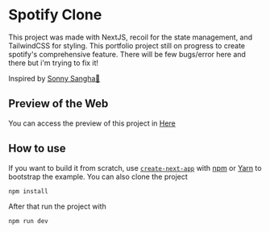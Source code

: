 # Spotify Clone

This project was made with NextJS, recoil for the state management, and TailwindCSS for styling. This portfolio project still on progress to create spotify's comprehensive feature. There will be few bugs/error here and there but i'm trying to fix it!

Inspired by [Sonny Sangha💌](https://github.com/sonnysangha)

## Preview of the Web

You can access the preview of this project in [Here](http://andikay.me)

## How to use

If you want to build it from scratch, use [`create-next-app`](https://github.com/vercel/next.js/tree/canary/packages/create-next-app) with [npm](https://docs.npmjs.com/cli/init) or [Yarn](https://yarnpkg.com/lang/en/docs/cli/create/) to bootstrap the example. You can also clone the project

```bash
npm install
```

After that run the project with

```bash
npm run dev
```
